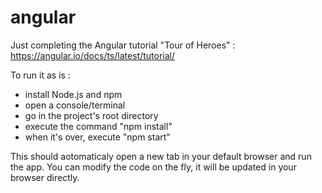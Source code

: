 # angular
Just completing the Angular tutorial "Tour of Heroes" : https://angular.io/docs/ts/latest/tutorial/

To run it as is :
- install Node.js and npm
- open a console/terminal
- go in the project's root directory
- execute the command "npm install"
- when it's over, execute "npm start"

This should aotomaticaly open a new tab in your default browser and run the app. You can modify the code on the fly, it will be updated in your browser directly.
